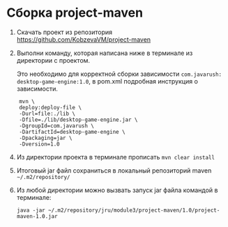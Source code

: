 # Сборка project-maven

1. Скачать проект из репозитория https://github.com/KobzevaVM/project-maven
2. Выполни команду, которая написана ниже в терминале из директории с проектом.
	 
	 Это необходимо для корректной сборки зависимости `com.javarush: desktop-game-engine:1.0`, в pom.xml подробная инструкция о зависимости.
```
	mvn \
	deploy:deploy-file \
	-Durl=file:./lib \
	-Dfile=./lib/desktop-game-engine.jar \
	-DgroupId=com.javarush \
	-DartifactId=desktop-game-engine \
	-Dpackaging=jar \
	-Dversion=1.0
```
4. Из директории проекта в терминале прописать `mvn clear install`
5. Итоговый jar файл сохраниться в локальный репозиторий maven `~/.m2/repository/`
6. Из любой директории можно вызвать запуск jar файла командой в терминале:

	`java -jar ~/.m2/repository/jru/module3/project-maven/1.0/project-maven-1.0.jar`

